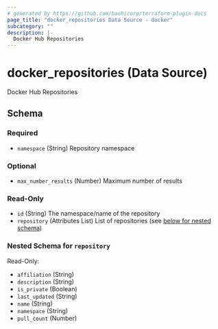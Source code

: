 ```yaml
---
# generated by https://github.com/hashicorp/terraform-plugin-docs
page_title: "docker_repositories Data Source - docker"
subcategory: ""
description: |-
  Docker Hub Repositories
---
```


# docker_repositories (Data Source)

Docker Hub Repositories



<!-- schema generated by tfplugindocs -->
## Schema

### Required

- `namespace` (String) Repository namespace

### Optional

- `max_number_results` (Number) Maximum number of results

### Read-Only

- `id` (String) The namespace/name of the repository
- `repository` (Attributes List) List of repositories (see [below for nested schema](#nestedatt--repository))

<a id="nestedatt--repository"></a>
### Nested Schema for `repository`

Read-Only:

- `affiliation` (String)
- `description` (String)
- `is_private` (Boolean)
- `last_updated` (String)
- `name` (String)
- `namespace` (String)
- `pull_count` (Number)
